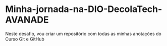 # Minha-jornada-na-DIO-DecolaTech-AVANADE
Neste desafio, vou criar um repositório com todas as minhas anotações do Curso Git e GitHub
